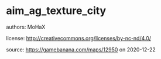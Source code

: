 # aim_ag_texture_city

authors: MoHaX

license: http://creativecommons.org/licenses/by-nc-nd/4.0/

source: https://gamebanana.com/maps/12950 on 2020-12-22
